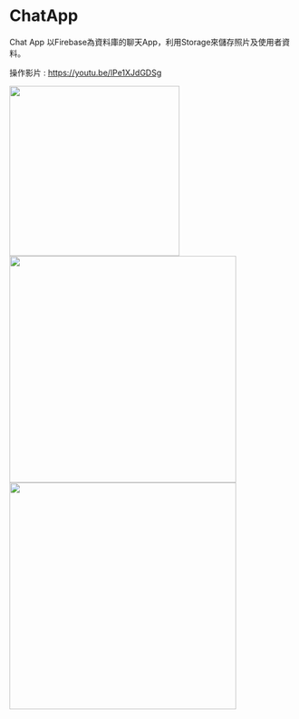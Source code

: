 # ChatApp

Chat App
以Firebase為資料庫的聊天App，利用Storage來儲存照片及使用者資料。

操作影片 : https://youtu.be/lPe1XJdGDSg

<img src="https://images.cakeresume.com/82MYN/lencatshark/f1ddee6d-3853-44e3-96fc-03683561074a.jpg" width="300">
<img src="https://images.cakeresume.com/82MYN/lencatshark/db814c80-ae22-4c56-b4fb-7b228bb5f3a8.jpg" width="400">
<img src="https://images.cakeresume.com/82MYN/lencatshark/8812372a-27cd-4459-aea9-859a97dcd67b.jpg" width="400">
